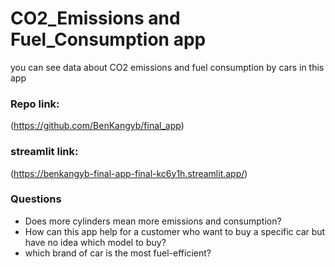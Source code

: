 # CO2_Emissions and Fuel_Consumption app

you can see data about CO2 emissions and fuel consumption by cars in this app

### Repo link: 
(https://github.com/BenKangyb/final_app)
### streamlit link: 
(https://benkangyb-final-app-final-kc6y1h.streamlit.app/)

### Questions 
- Does more cylinders mean more emissions and consumption?
- How can this app help for a customer who want to buy a specific car but have no idea which model to buy?
- which brand of car is the most fuel-efficient?